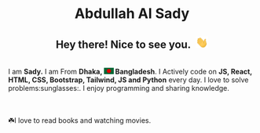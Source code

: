 <div style="text-align: center;"><h1>Abdullah Al Sady</h1></div>

<h2 style="text-align: center">Hey there! Nice to see you.<img style="margin-left: 10px" src="images/hello.gif" width="25px"></h2>

<br>

<div style:text-align: center">I am <b>Sady.</b> I am From <b>Dhaka, <img style="display: inline" src="images/bangladesh.png" width="20px"> Bangladesh</b>. I Actively code on <b>JS, React, HTML, CSS, Bootstrap, Tailwind, JS and Python</b> every day. I love to solve problems:sunglasses:. I enjoy programming and sharing knowledge.</div>

<br/>
<br/>

:shamrock:I love to read books and watching movies.





  



